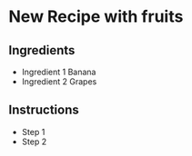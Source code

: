 # New Recipe with fruits

## Ingredients

- Ingredient 1 Banana
- Ingredient 2 Grapes


## Instructions

- Step 1 
- Step 2

